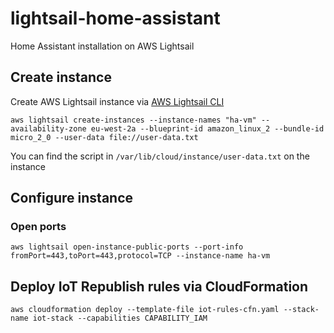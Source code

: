 # lightsail-home-assistant
Home Assistant installation on AWS Lightsail

## Create instance
Create AWS Lightsail instance via [AWS Lightsail CLI](https://docs.aws.amazon.com/cli/latest/reference/lightsail/index.html "AWS Lightsail CLI")
```
aws lightsail create-instances --instance-names "ha-vm" --availability-zone eu-west-2a --blueprint-id amazon_linux_2 --bundle-id micro_2_0 --user-data file://user-data.txt
```
You can find the script in `/var/lib/cloud/instance/user-data.txt` on the instance

## Configure instance
### Open ports
```
aws lightsail open-instance-public-ports --port-info fromPort=443,toPort=443,protocol=TCP --instance-name ha-vm
```
## Deploy IoT Republish rules via CloudFormation
```
aws cloudformation deploy --template-file iot-rules-cfn.yaml --stack-name iot-stack --capabilities CAPABILITY_IAM
```